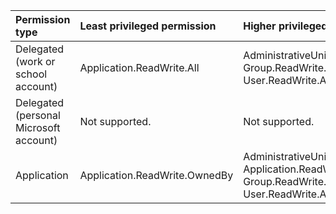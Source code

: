 |Permission type|Least privileged permission|Higher privileged permissions|
|:---|:---|:---|
|Delegated (work or school account)|Application.ReadWrite.All|AdministrativeUnit.ReadWrite.All, Group.ReadWrite.All, User.ReadWrite.All|
|Delegated (personal Microsoft account)|Not supported.|Not supported.|
|Application|Application.ReadWrite.OwnedBy|AdministrativeUnit.ReadWrite.All, Application.ReadWrite.All, Group.ReadWrite.All, User.ReadWrite.All|

